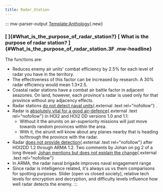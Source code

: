 ```yaml
---
title: Radar_Station
---
```


::: mw-parser-output
[Template:Anthology](/wiki/index.php?title=Template:Anthology&action=edit&redlink=1 "Template:Anthology (page does not exist)"){.new}

### [ ]{#What_is_the_purpose_of_radar_station?} [ What is the purpose of radar station? ]{#What_is_the_purpose_of_radar_station.3F .mw-headline}

The functions are:

- Reduces enemy air units\' combat efficiency by 2.5% for each level
  of radar you have in the territory.
- The effectiveness of this factor can be increased by research. A 30%
  radar efficiency would mean 1.3\*2.5.
- Coastal radar stations have a combat air battle factor in adjacent
  seazones. On land, however, each province\'s radar is used only for
  that province without any adjacency effects.
- Radar stations [do not detect naval
  units](http://forum.paradoxplaza.com/forum/showthread.php?t=218736){.external
  .text rel="nofollow"} .
- Radar is [absolutely vital for a good
  air-defence](http://forum.paradoxplaza.com/forum/showthread.php?t=218736){.external
  .text rel="nofollow"} in HOI2 and HOI2 DD versions 1.0 and 1.1:
  - Without it the airunits on air-superiority missions will just
    move towards random provinces within the area.
  - With it, the airunit will know about any planes nearby that is
    heading to/through the province with the radar.
- Radar [does not provide
  detection](http://forum.paradoxplaza.com/forum/showpost.php?p=8204611&postcount=27){.external
  .text rel="nofollow"} after HOI2DD 1.2 through ARMA 1.2. Two
  comments by Johan on pg 2 of a long thread: [Johan mentions but does
  not explain the
  change](http://forum.paradoxplaza.com/forum/showthread.php?t=346220&page=2){.external
  .text rel="nofollow"}
- In ARMA, the radar naval brigade improves naval engagement range
- Since radar is intelligence related, it\'s always us vs them
  comparisons for spotting purposes. Slider (open vs closed society),
  relative tech levels for encryption and decryption, and difficulty
  levels influence how well radar detects the enemy.
  :::
